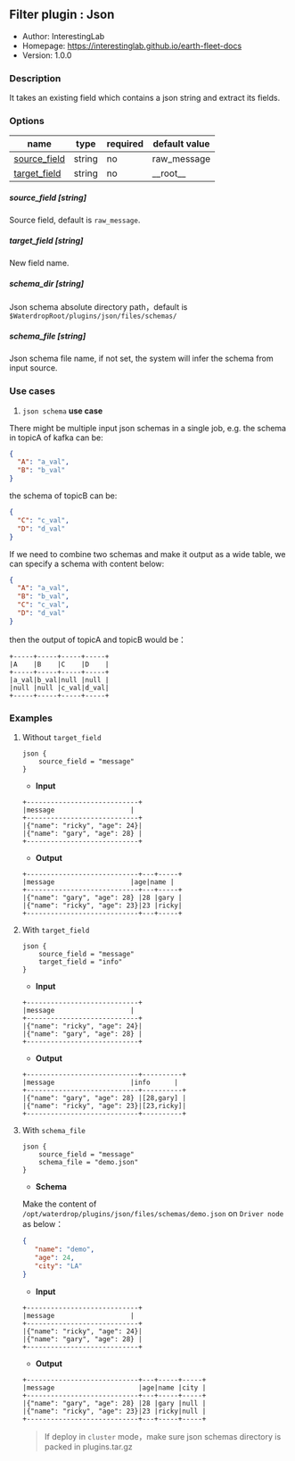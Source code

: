 ## Filter plugin : Json

* Author: InterestingLab
* Homepage: https://interestinglab.github.io/earth-fleet-docs
* Version: 1.0.0

### Description

It takes an existing field which contains a json string and extract its fields.

### Options

| name | type | required | default value |
| --- | --- | --- | --- |
| [source_field](#source_field-string) | string | no | raw_message |
| [target_field](#target_field-string) | string | no | \_\_root\_\_ |

##### source_field [string]

Source field, default is `raw_message`.

##### target_field [string]

New field name.

##### schema_dir [string]

Json schema absolute directory path，default is `$WaterdropRoot/plugins/json/files/schemas/`

##### schema_file [string]

Json schema file name, if not set, the system will infer the schema from input source.

### Use cases

1. `json schema` **use case**

There might be multiple input json schemas in a single job, e.g. the schema in topicA of kafka can be:

```json
{
  "A": "a_val",
  "B": "b_val"
}
```

the schema of topicB can be:

```json
{
  "C": "c_val",
  "D": "d_val"
}
```

If we need to combine two schemas and make it output as a wide table, we can specify a schema with content below:

```json
{
  "A": "a_val",
  "B": "b_val",
  "C": "c_val",
  "D": "d_val"
}
```

then the output of topicA and topicB would be：

```
+-----+-----+-----+-----+
|A    |B    |C    |D    |
+-----+-----+-----+-----+
|a_val|b_val|null |null |
|null |null |c_val|d_val|
+-----+-----+-----+-----+
```


### Examples

1. Without `target_field`

    ```
    json {
        source_field = "message"
    }
    ```

    * **Input**

    ```
    +----------------------------+
    |message                   |
    +----------------------------+
    |{"name": "ricky", "age": 24}|
    |{"name": "gary", "age": 28} |
    +----------------------------+
    ```

    * **Output**

    ```
    +----------------------------+---+-----+
    |message                   |age|name |
    +----------------------------+---+-----+
    |{"name": "gary", "age": 28} |28 |gary |
    |{"name": "ricky", "age": 23}|23 |ricky|
    +----------------------------+---+-----+
    ```

2. With `target_field`

    ```
    json {
        source_field = "message"
        target_field = "info"
    }
    ```

    * **Input**

    ```
    +----------------------------+
    |message                   |
    +----------------------------+
    |{"name": "ricky", "age": 24}|
    |{"name": "gary", "age": 28} |
    +----------------------------+
    ```

    * **Output**

    ```
    +----------------------------+----------+
    |message                   |info      |
    +----------------------------+----------+
    |{"name": "gary", "age": 28} |[28,gary] |
    |{"name": "ricky", "age": 23}|[23,ricky]|
    +----------------------------+----------+

    ```

3. With `schema_file`
    ```
    json {
        source_field = "message"
        schema_file = "demo.json"
    }
    ```
    
    * **Schema**
    
    Make the content of `/opt/waterdrop/plugins/json/files/schemas/demo.json` on `Driver node` as below：
    
    ```json
    {
       "name": "demo",
       "age": 24,
       "city": "LA"
    }
    ```
    
    * **Input**
    ```
    +----------------------------+
    |message                   |
    +----------------------------+
    |{"name": "ricky", "age": 24}|
    |{"name": "gary", "age": 28} |
    +----------------------------+
    ```
    
    * **Output**

    ```
    +----------------------------+---+-----+-----+
    |message                     |age|name |city |
    +----------------------------+---+-----+-----+
    |{"name": "gary", "age": 28} |28 |gary |null |
    |{"name": "ricky", "age": 23}|23 |ricky|null |
    +----------------------------+---+-----+-----+
    ```

    > If deploy in `cluster` mode，make sure json schemas directory is packed in plugins.tar.gz